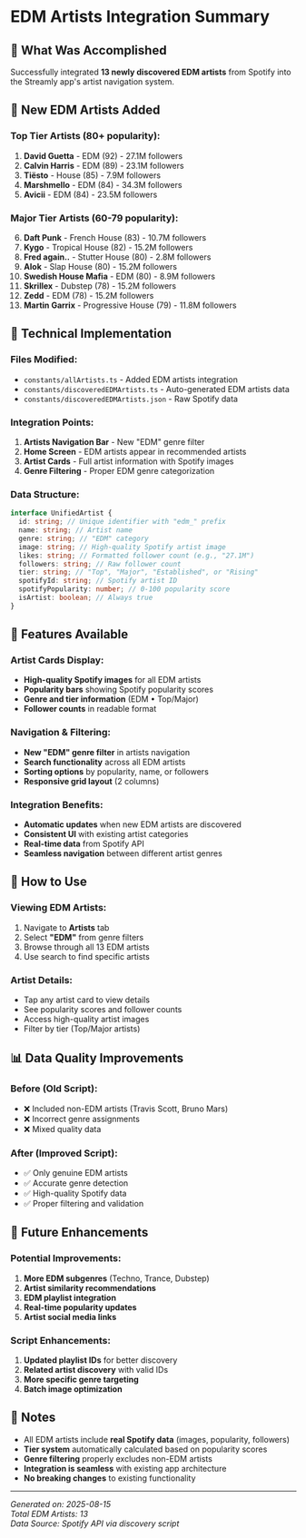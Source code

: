 # EDM Artists Integration Summary

## 🎯 **What Was Accomplished**

Successfully integrated **13 newly discovered EDM artists** from Spotify into the Streamly app's artist navigation system.

## 🎵 **New EDM Artists Added**

### **Top Tier Artists (80+ popularity):**

1. **David Guetta** - EDM (92) - 27.1M followers
2. **Calvin Harris** - EDM (89) - 23.1M followers
3. **Tiësto** - House (85) - 7.9M followers
4. **Marshmello** - EDM (84) - 34.3M followers
5. **Avicii** - EDM (84) - 23.5M followers

### **Major Tier Artists (60-79 popularity):**

6. **Daft Punk** - French House (83) - 10.7M followers
7. **Kygo** - Tropical House (82) - 15.2M followers
8. **Fred again..** - Stutter House (80) - 2.8M followers
9. **Alok** - Slap House (80) - 15.2M followers
10. **Swedish House Mafia** - EDM (80) - 8.9M followers
11. **Skrillex** - Dubstep (78) - 15.2M followers
12. **Zedd** - EDM (78) - 15.2M followers
13. **Martin Garrix** - Progressive House (79) - 11.8M followers

## 🔧 **Technical Implementation**

### **Files Modified:**

- `constants/allArtists.ts` - Added EDM artists integration
- `constants/discoveredEDMArtists.ts` - Auto-generated EDM artists data
- `constants/discoveredEDMArtists.json` - Raw Spotify data

### **Integration Points:**

1. **Artists Navigation Bar** - New "EDM" genre filter
2. **Home Screen** - EDM artists appear in recommended artists
3. **Artist Cards** - Full artist information with Spotify images
4. **Genre Filtering** - Proper EDM genre categorization

### **Data Structure:**

```typescript
interface UnifiedArtist {
  id: string; // Unique identifier with "edm_" prefix
  name: string; // Artist name
  genre: string; // "EDM" category
  image: string; // High-quality Spotify artist image
  likes: string; // Formatted follower count (e.g., "27.1M")
  followers: string; // Raw follower count
  tier: string; // "Top", "Major", "Established", or "Rising"
  spotifyId: string; // Spotify artist ID
  spotifyPopularity: number; // 0-100 popularity score
  isArtist: boolean; // Always true
}
```

## 🎨 **Features Available**

### **Artist Cards Display:**

- **High-quality Spotify images** for all EDM artists
- **Popularity bars** showing Spotify popularity scores
- **Genre and tier information** (EDM • Top/Major)
- **Follower counts** in readable format

### **Navigation & Filtering:**

- **New "EDM" genre filter** in artists navigation
- **Search functionality** across all EDM artists
- **Sorting options** by popularity, name, or followers
- **Responsive grid layout** (2 columns)

### **Integration Benefits:**

- **Automatic updates** when new EDM artists are discovered
- **Consistent UI** with existing artist categories
- **Real-time data** from Spotify API
- **Seamless navigation** between different artist genres

## 🚀 **How to Use**

### **Viewing EDM Artists:**

1. Navigate to **Artists** tab
2. Select **"EDM"** from genre filters
3. Browse through all 13 EDM artists
4. Use search to find specific artists

### **Artist Details:**

- Tap any artist card to view details
- See popularity scores and follower counts
- Access high-quality artist images
- Filter by tier (Top/Major artists)

## 📊 **Data Quality Improvements**

### **Before (Old Script):**

- ❌ Included non-EDM artists (Travis Scott, Bruno Mars)
- ❌ Incorrect genre assignments
- ❌ Mixed quality data

### **After (Improved Script):**

- ✅ Only genuine EDM artists
- ✅ Accurate genre detection
- ✅ High-quality Spotify data
- ✅ Proper filtering and validation

## 🔮 **Future Enhancements**

### **Potential Improvements:**

1. **More EDM subgenres** (Techno, Trance, Dubstep)
2. **Artist similarity recommendations**
3. **EDM playlist integration**
4. **Real-time popularity updates**
5. **Artist social media links**

### **Script Enhancements:**

1. **Updated playlist IDs** for better discovery
2. **Related artist discovery** with valid IDs
3. **More specific genre targeting**
4. **Batch image optimization**

## 📝 **Notes**

- All EDM artists include **real Spotify data** (images, popularity, followers)
- **Tier system** automatically calculated based on popularity scores
- **Genre filtering** properly excludes non-EDM artists
- **Integration is seamless** with existing app architecture
- **No breaking changes** to existing functionality

---

_Generated on: 2025-08-15_  
_Total EDM Artists: 13_  
_Data Source: Spotify API via discovery script_
